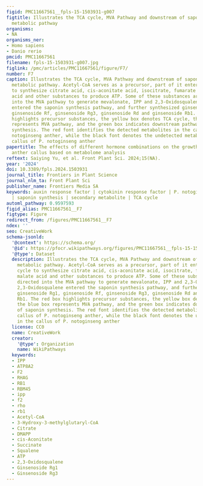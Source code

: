 ```yaml
---
figid: PMC11667561__fpls-15-1503931-g007
figtitle: Illustrates the TCA cycle, MVA Pathway and downstream of saponins synthesis
  metabolic pathway
organisms:
- NA
organisms_ner:
- Homo sapiens
- Danio rerio
pmcid: PMC11667561
filename: fpls-15-1503931-g007.jpg
figlink: /pmc/articles/PMC11667561/figure/F7/
number: F7
caption: Illustrates the TCA cycle, MVA Pathway and downstream of saponins synthesis
  metabolic pathway. Acetyl-CoA serves as a precursor, part of it enters the TCA cycle
  to synthesize citrate acid, cis-aconitate acid, isocitrate, fumarate acid, malate
  acid and other substances to produce ATP. Some of these substances are directed
  into the MVA pathway to generate mevalonate, IPP and 2,3-Oxidosqualene. 2,3-Oxidosqualene
  entered the saponin synthesis pathway, and further synthesized ginsenoside Rg1,
  ginsenoside Rf, ginsenoside Rg3, ginsenoside Rd and ginsenoside Rb1. The red box
  highlights precursor substances, the yellow box denotes TCA cycle, the blue box
  represents MVA pathway, and the green box indicates downstream pathway of saponin
  synthesis. The red font identifies the detected metabolites in the callus of P.
  notoginseng anther, while the black font denotes the undetected metabolites in the
  callus of P. notoginseng anther
papertitle: The effects of different hormone combinations on the growth of Panax notoginseng
  anther callus based on metabolome analysis
reftext: Saiying Yu, et al. Front Plant Sci. 2024;15(NA).
year: '2024'
doi: 10.3389/fpls.2024.1503931
journal_title: Frontiers in Plant Science
journal_nlm_ta: Front Plant Sci
publisher_name: Frontiers Media SA
keywords: auxin response factor | cytokinin response factor | P. notoginseng callus
  | saponin synthesis | secondary metabolite | TCA cycle
automl_pathway: 0.9597593
figid_alias: PMC11667561__F7
figtype: Figure
redirect_from: /figures/PMC11667561__F7
ndex: ''
seo: CreativeWork
schema-jsonld:
  '@context': https://schema.org/
  '@id': https://pfocr.wikipathways.org/figures/PMC11667561__fpls-15-1503931-g007.html
  '@type': Dataset
  description: Illustrates the TCA cycle, MVA Pathway and downstream of saponins synthesis
    metabolic pathway. Acetyl-CoA serves as a precursor, part of it enters the TCA
    cycle to synthesize citrate acid, cis-aconitate acid, isocitrate, fumarate acid,
    malate acid and other substances to produce ATP. Some of these substances are
    directed into the MVA pathway to generate mevalonate, IPP and 2,3-Oxidosqualene.
    2,3-Oxidosqualene entered the saponin synthesis pathway, and further synthesized
    ginsenoside Rg1, ginsenoside Rf, ginsenoside Rg3, ginsenoside Rd and ginsenoside
    Rb1. The red box highlights precursor substances, the yellow box denotes TCA cycle,
    the blue box represents MVA pathway, and the green box indicates downstream pathway
    of saponin synthesis. The red font identifies the detected metabolites in the
    callus of P. notoginseng anther, while the black font denotes the undetected metabolites
    in the callus of P. notoginseng anther
  license: CC0
  name: CreativeWork
  creator:
    '@type': Organization
    name: WikiPathways
  keywords:
  - IPP
  - ATP8A2
  - F2
  - RHAG
  - RB1
  - RBM45
  - ipp
  - f2
  - rho
  - rb1
  - Acetyl-CoA
  - 3-Hydroxy-3-methylglutaryl-CoA
  - Citrate
  - DMAPP
  - cis-Aconitate
  - Succinate
  - Squalene
  - ATP
  - 2,3-Oxidosqualene
  - Ginsenoside Rg1
  - Ginsenoside Rg3
---
```

